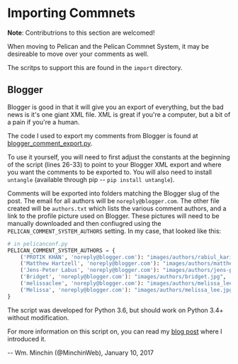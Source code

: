 # Importing Commnets

**Note**: Contributrions to this section are welcomed!

When moving to Pelican and the Pelican Commnet System, it may be desireable to move over your comments as well.

The scritps to support this are found in the `import` directory.

## Blogger

Blogger is good in that it will give you an export of everything, but the bad news is it's one giant XML file. XML is great if you're a computer, but a bit of a pain if you're a human. 

The code I used to export my comments from Blogger is found at [blogger_comment_export.py](https://github.com/MinchinWeb/pelican-plugins/tree/master/pelican_comment_system/import/blogger_comment_export.py).

To use it
yourself, you will need to first adjust the constants at the beginning of the 
script (lines 26-33) to point to your Blogger XML export and where you want
the comments to be exported to. You will also need to install `untangle`
(available through pip -- `pip install untangle`).

Comments will be exported into folders matching
the Blogger slug of the post. The email for all authors will be `noreply@blogger.com`. The other file created will be `authors.txt`
which lists the various comment authors, and a link to the profile
picture used on Blogger. These pictures will need to be manually downloaded
and then confiugred using the `PELICAN_COMMENT_SYSTEM_AUTHORS` setting.
In my case, that looked like this:

```python
# in pelicanconf.py
PELICAN_COMMENT_SYSTEM_AUTHORS = {
    ('PROTIK KHAN', 'noreply@blogger.com'): "images/authors/rabiul_karim.webp",
    ('Matthew Hartzell', 'noreply@blogger.com'): "images/authors/matthew_hartzell.webp",
    ('Jens-Peter Labus', 'noreply@blogger.com'): "images/authors/jens-peter_labus.png",
    ('Bridget', 'noreply@blogger.com'): "images/authors/bridget.jpg",
    ('melissaclee', 'noreply@blogger.com'): "images/authors/melissa_lee.jpg",
    ('Melissa', 'noreply@blogger.com'): "images/authors/melissa_lee.jpg"
}
```

The script was developed for Python 3.6, but should work on Python 3.4+
without modification.

For more information on this script on, you can read my
[blog post](http://blog.minchin.ca/2016/12/blogger-comments-exported.html)
where I introduced it.

-- Wm. Minchin (@MinchinWeb), January 10, 2017
